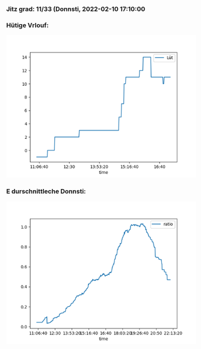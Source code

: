 ### Jitz grad: 11/33 (Donnsti, 2022-02-10 17:10:00

### Hütige Vrlouf:
![Graph](Today.png)

### E durschnittleche Donnsti:
![Graph](Donnsti.png)